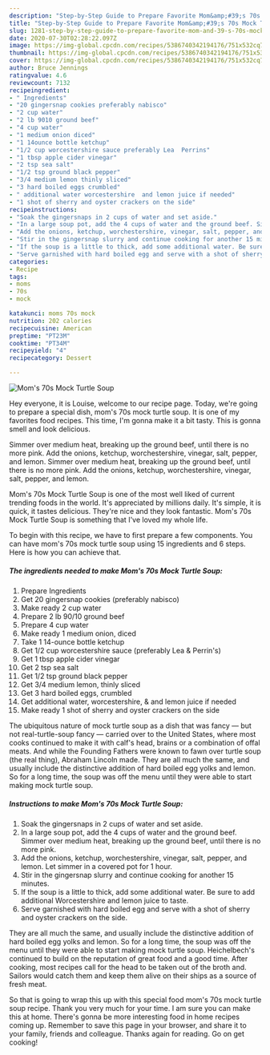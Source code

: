 ```yaml
---
description: "Step-by-Step Guide to Prepare Favorite Mom&amp;#39;s 70s Mock Turtle Soup"
title: "Step-by-Step Guide to Prepare Favorite Mom&amp;#39;s 70s Mock Turtle Soup"
slug: 1281-step-by-step-guide-to-prepare-favorite-mom-and-39-s-70s-mock-turtle-soup
date: 2020-07-30T02:28:22.097Z
image: https://img-global.cpcdn.com/recipes/5386740342194176/751x532cq70/moms-70s-mock-turtle-soup-recipe-main-photo.jpg
thumbnail: https://img-global.cpcdn.com/recipes/5386740342194176/751x532cq70/moms-70s-mock-turtle-soup-recipe-main-photo.jpg
cover: https://img-global.cpcdn.com/recipes/5386740342194176/751x532cq70/moms-70s-mock-turtle-soup-recipe-main-photo.jpg
author: Bruce Jennings
ratingvalue: 4.6
reviewcount: 7132
recipeingredient:
- " Ingredients"
- "20 gingersnap cookies preferably nabisco"
- "2 cup water"
- "2 lb 9010 ground beef"
- "4 cup water"
- "1 medium onion diced"
- "1 14ounce bottle ketchup"
- "1/2 cup worcestershire sauce preferably Lea  Perrins"
- "1 tbsp apple cider vinegar"
- "2 tsp sea salt"
- "1/2 tsp ground black pepper"
- "3/4 medium lemon thinly sliced"
- "3 hard boiled eggs crumbled"
- " additional water worcestershire  and lemon juice if needed"
- "1 shot of sherry and oyster crackers on the side"
recipeinstructions:
- "Soak the gingersnaps in 2 cups of water and set aside."
- "In a large soup pot, add the 4 cups of water and the ground beef. Simmer over medium heat, breaking up the ground beef, until there is no more pink."
- "Add the onions, ketchup, worchestershire, vinegar, salt, pepper, and lemon. Let simmer in a covered pot for 1 hour."
- "Stir in the gingersnap slurry and continue cooking for another 15 minutes."
- "If the soup is a little to thick, add some additional water. Be sure to add additional Worcestershire and lemon juice to taste."
- "Serve garnished with hard boiled egg and serve with a shot of sherry and oyster crackers on the side."
categories:
- Recipe
tags:
- moms
- 70s
- mock

katakunci: moms 70s mock 
nutrition: 202 calories
recipecuisine: American
preptime: "PT23M"
cooktime: "PT34M"
recipeyield: "4"
recipecategory: Dessert

---
```



![Mom&#39;s 70s Mock Turtle Soup](https://img-global.cpcdn.com/recipes/5386740342194176/751x532cq70/moms-70s-mock-turtle-soup-recipe-main-photo.jpg)

Hey everyone, it is Louise, welcome to our recipe page. Today, we're going to prepare a special dish, mom&#39;s 70s mock turtle soup. It is one of my favorites food recipes. This time, I'm gonna make it a bit tasty. This is gonna smell and look delicious.

Simmer over medium heat, breaking up the ground beef, until there is no more pink. Add the onions, ketchup, worchestershire, vinegar, salt, pepper, and lemon. Simmer over medium heat, breaking up the ground beef, until there is no more pink. Add the onions, ketchup, worchestershire, vinegar, salt, pepper, and lemon.

Mom&#39;s 70s Mock Turtle Soup is one of the most well liked of current trending foods in the world. It's appreciated by millions daily. It's simple, it is quick, it tastes delicious. They're nice and they look fantastic. Mom&#39;s 70s Mock Turtle Soup is something that I've loved my whole life.


To begin with this recipe, we have to first prepare a few components. You can have mom&#39;s 70s mock turtle soup using 15 ingredients and 6 steps. Here is how you can achieve that.

<!--inarticleads1-->

##### The ingredients needed to make Mom&#39;s 70s Mock Turtle Soup:

1. Prepare  Ingredients
1. Get 20 gingersnap cookies (preferably nabisco)
1. Make ready 2 cup water
1. Prepare 2 lb 90/10 ground beef
1. Prepare 4 cup water
1. Make ready 1 medium onion, diced
1. Take 1 14-ounce bottle ketchup
1. Get 1/2 cup worcestershire sauce (preferably Lea &amp; Perrin&#39;s)
1. Get 1 tbsp apple cider vinegar
1. Get 2 tsp sea salt
1. Get 1/2 tsp ground black pepper
1. Get 3/4 medium lemon, thinly sliced
1. Get 3 hard boiled eggs, crumbled
1. Get  additional water, worcestershire, &amp; and lemon juice if needed
1. Make ready 1 shot of sherry and oyster crackers on the side


The ubiquitous nature of mock turtle soup as a dish that was fancy — but not real-turtle-soup fancy — carried over to the United States, where most cooks continued to make it with calf&#39;s head, brains or a combination of offal meats. And while the Founding Fathers were known to fawn over turtle soup (the real thing), Abraham Lincoln made. They are all much the same, and usually include the distinctive addition of hard boiled egg yolks and lemon. So for a long time, the soup was off the menu until they were able to start making mock turtle soup. 

<!--inarticleads2-->

##### Instructions to make Mom&#39;s 70s Mock Turtle Soup:

1. Soak the gingersnaps in 2 cups of water and set aside.
1. In a large soup pot, add the 4 cups of water and the ground beef. Simmer over medium heat, breaking up the ground beef, until there is no more pink.
1. Add the onions, ketchup, worchestershire, vinegar, salt, pepper, and lemon. Let simmer in a covered pot for 1 hour.
1. Stir in the gingersnap slurry and continue cooking for another 15 minutes.
1. If the soup is a little to thick, add some additional water. Be sure to add additional Worcestershire and lemon juice to taste.
1. Serve garnished with hard boiled egg and serve with a shot of sherry and oyster crackers on the side.


They are all much the same, and usually include the distinctive addition of hard boiled egg yolks and lemon. So for a long time, the soup was off the menu until they were able to start making mock turtle soup. Heichelbech&#39;s continued to build on the reputation of great food and a good time. After cooking, most recipes call for the head to be taken out of the broth and. Sailors would catch them and keep them alive on their ships as a source of fresh meat. 

So that is going to wrap this up with this special food mom&#39;s 70s mock turtle soup recipe. Thank you very much for your time. I am sure you can make this at home. There's gonna be more interesting food in home recipes coming up. Remember to save this page in your browser, and share it to your family, friends and colleague. Thanks again for reading. Go on get cooking!
